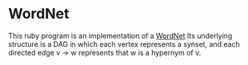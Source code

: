 # WordNet

This ruby program is an implementation of a [WordNet](https://en.wikipedia.org/wiki/WordNet)
Its underlying structure is a DAG in which each vertex represents a synset, and each directed edge v -> w represents that 
w is a hypernym of v.
